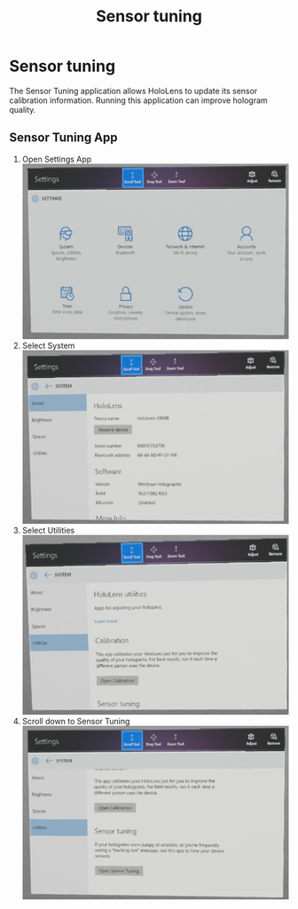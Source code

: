 ﻿---
title: Sensor tuning
description: 
author: 
ms.author: mazeller
ms.date: 2/28/2018
ms.topic: article
keywords: 
---



# Sensor tuning

The Sensor Tuning application allows HoloLens to update its sensor calibration information. Running this application can improve hologram quality.

## Sensor Tuning App
1. Open Settings App \
![Setting app in HoloLens](images/settingssensortuning-500px.png)
2. Select System \
![System page in Settings app](images/systemsensortuning-500px.png)
3. Select Utilities \
![Utilities page in Settings app](images/utilitiessensortuning-500px.png)
4. Scroll down to Sensor Tuning \
![Sensor tuning on Utilities page](images/sensortuningsettingsapp-500px.png)